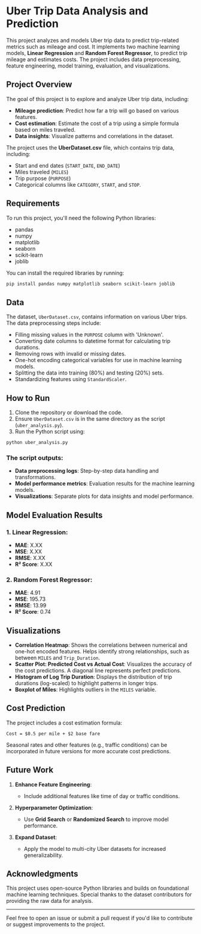 
# Uber Trip Data Analysis and Prediction

This project analyzes and models Uber trip data to predict trip-related metrics such as mileage and cost. It implements two machine learning models, **Linear Regression** and **Random Forest Regressor**, to predict trip mileage and estimates costs. The project includes data preprocessing, feature engineering, model training, evaluation, and visualizations.

## Project Overview

The goal of this project is to explore and analyze Uber trip data, including:

- **Mileage prediction**: Predict how far a trip will go based on various features.
- **Cost estimation**: Estimate the cost of a trip using a simple formula based on miles traveled.
- **Data insights**: Visualize patterns and correlations in the dataset.

The project uses the **UberDataset.csv** file, which contains trip data, including:

- Start and end dates (`START_DATE`, `END_DATE`)
- Miles traveled (`MILES`)
- Trip purpose (`PURPOSE`)
- Categorical columns like `CATEGORY`, `START`, and `STOP`.

## Requirements

To run this project, you'll need the following Python libraries:

- pandas
- numpy
- matplotlib
- seaborn
- scikit-learn
- joblib

You can install the required libraries by running:

```bash
pip install pandas numpy matplotlib seaborn scikit-learn joblib
```

## Data

The dataset, `UberDataset.csv`, contains information on various Uber trips. The data preprocessing steps include:

- Filling missing values in the `PURPOSE` column with 'Unknown'.
- Converting date columns to datetime format for calculating trip durations.
- Removing rows with invalid or missing dates.
- One-hot encoding categorical variables for use in machine learning models.
- Splitting the data into training (80%) and testing (20%) sets.
- Standardizing features using `StandardScaler`.

## How to Run

1. Clone the repository or download the code.
2. Ensure `UberDataset.csv` is in the same directory as the script (`uber_analysis.py`).
3. Run the Python script using:

```bash
python uber_analysis.py
```

### The script outputs:
- **Data preprocessing logs**: Step-by-step data handling and transformations.
- **Model performance metrics**: Evaluation results for the machine learning models.
- **Visualizations**: Separate plots for data insights and model performance.

## Model Evaluation Results

### 1. **Linear Regression**:
- **MAE**: X.XX
- **MSE**: X.XX
- **RMSE**: X.XX
- **R² Score**: X.XX

### 2. **Random Forest Regressor**:
- **MAE**: 4.91
- **MSE**: 195.73
- **RMSE**: 13.99
- **R² Score**: 0.74

## Visualizations

- **Correlation Heatmap**: Shows the correlations between numerical and one-hot encoded features. Helps identify strong relationships, such as between `MILES` and `Trip_Duration`.
- **Scatter Plot: Predicted Cost vs Actual Cost**: Visualizes the accuracy of the cost predictions. A diagonal line represents perfect predictions.
- **Histogram of Log Trip Duration**: Displays the distribution of trip durations (log-scaled) to highlight patterns in longer trips.
- **Boxplot of Miles**: Highlights outliers in the `MILES` variable.

## Cost Prediction

The project includes a cost estimation formula:

```
Cost = $0.5 per mile + $2 base fare
```

Seasonal rates and other features (e.g., traffic conditions) can be incorporated in future versions for more accurate cost predictions.

## Future Work

1. **Enhance Feature Engineering**:
   - Include additional features like time of day or traffic conditions.
   
2. **Hyperparameter Optimization**:
   - Use **Grid Search** or **Randomized Search** to improve model performance.

3. **Expand Dataset**:
   - Apply the model to multi-city Uber datasets for increased generalizability.

## Acknowledgments

This project uses open-source Python libraries and builds on foundational machine learning techniques. Special thanks to the dataset contributors for providing the raw data for analysis.

---

Feel free to open an issue or submit a pull request if you'd like to contribute or suggest improvements to the project.

